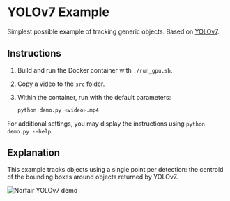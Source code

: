 # YOLOv7 Example

Simplest possible example of tracking generic objects. Based on [YOLOv7](https://github.com/WongKinYiu/yolov7).

## Instructions

1. Build and run the Docker container with `./run_gpu.sh`.
2. Copy a video to the `src` folder.
3. Within the container, run with the default parameters:

    ```bash
    python demo.py <video>.mp4
    ```

For additional settings, you may display the instructions using `python demo.py --help`.

## Explanation

This example tracks objects using a single point per detection: the centroid of the bounding boxes around objects returned by YOLOv7.

![Norfair YOLOv7 demo](../../docs/yolov7_cars.gif)

